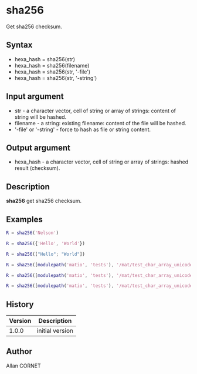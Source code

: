 # sha256

Get sha256 checksum.

## Syntax

- hexa_hash = sha256(str)
- hexa_hash = sha256(filename)
- hexa_hash = sha256(str, '-file')
- hexa_hash = sha256(str, '-string')

## Input argument

- str - a character vector, cell of string or array of strings: content of string will be hashed.
- filename - a string: existing filename: content of the file will be hashed.
- '-file' or '-string' - force to hash as file or string content.

## Output argument

- hexa_hash - a character vector, cell of string or array of strings: hashed result (checksum).

## Description

  <p><b>sha256</b> get sha256 checksum.</p>

## Examples

```matlab
R = sha256('Nelson')
```

```matlab
R = sha256({'Hello', 'World'})
```

```matlab
R = sha256(["Hello"; "World"])
```

```matlab
R = sha256([modulepath('matio', 'tests'), '/mat/test_char_array_unicode_7.4_GLNX86.mat'])
```

```matlab
R = sha256([modulepath('matio', 'tests'), '/mat/test_char_array_unicode_7.4_GLNX86.mat'], '-file')
```

```matlab
R = sha256([modulepath('matio', 'tests'), '/mat/test_char_array_unicode_7.4_GLNX86.mat'], '-string')
```

## History

| Version | Description     |
| ------- | --------------- |
| 1.0.0   | initial version |

## Author

Allan CORNET
